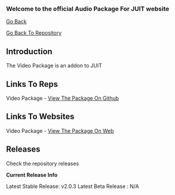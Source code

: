 ### Welcome to the official Audio Package For JUIT website
[Go Back](https://rishondev.github.io/JUIT)

[Go Back To Repository](https://github.com/RishonDev/JUIT)


## Introduction
The Video Package is an addon to JUIT

## Links To Reps

Video Package - [View The Package On Github](https://github.com/RishonDev/Video)

## Links To Websites

Video Package - [View The Package On Web](https://rishondev.github.com/Video)

## Releases 
Check the repository releases

**Current Release Info**

Latest Stable Release: v2.0.3
Latest Beta Release : N/A
